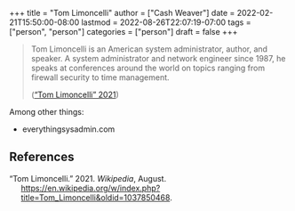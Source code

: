 +++
title = "Tom Limoncelli"
author = ["Cash Weaver"]
date = 2022-02-21T15:50:00-08:00
lastmod = 2022-08-26T22:07:19-07:00
tags = ["person", "person"]
categories = ["person"]
draft = false
+++

> Tom Limoncelli is an American system administrator, author, and speaker. A system administrator and network engineer since 1987, he speaks at conferences around the world on topics ranging from firewall security to time management.
>
> (<a href="#citeproc_bib_item_1">“Tom Limoncelli” 2021</a>)

Among other things:

-   everythingsysadmin.com

## References

<style>.csl-entry{text-indent: -1.5em; margin-left: 1.5em;}</style><div class="csl-bib-body">
  <div class="csl-entry"><a id="citeproc_bib_item_1"></a>“Tom Limoncelli.” 2021. <i>Wikipedia</i>, August. <a href="https://en.wikipedia.org/w/index.php?title=Tom_Limoncelli&oldid=1037850468">https://en.wikipedia.org/w/index.php?title=Tom_Limoncelli&#38;oldid=1037850468</a>.</div>
</div>
